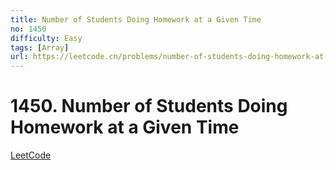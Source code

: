 ```yaml
---
title: Number of Students Doing Homework at a Given Time
no: 1450
difficulty: Easy
tags: [Array]
url: https://leetcode.cn/problems/number-of-students-doing-homework-at-a-given-time/
---
```


# 1450. Number of Students Doing Homework at a Given Time

[LeetCode](https://leetcode.cn/problems/number-of-students-doing-homework-at-a-given-time/)


